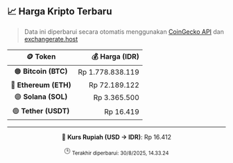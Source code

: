 

<!-- HARGA_KRIPTO -->
## 📈 Harga Kripto Terbaru

> Data ini diperbarui secara otomatis menggunakan [CoinGecko API](https://www.coingecko.com/) dan [exchangerate.host](https://exchangerate.host/)

<div align="center">

| 🪙 Token | 💰 Harga (IDR) |
|:------:|---------------:|
| 🟠 **Bitcoin (BTC)**   | Rp 1.778.838.119 |
| 🔵 **Ethereum (ETH)**  | Rp 72.189.122 |
| 🟣 **Solana (SOL)**    | Rp 3.365.500 |
| 🟢 **Tether (USDT)**   | Rp 16.419 |

---

💱 **Kurs Rupiah (USD → IDR)**: Rp 16.412

🕒 <sub>Terakhir diperbarui: 30/8/2025, 14.33.24</sub>

</div>
<!-- /HARGA_KRIPTO -->